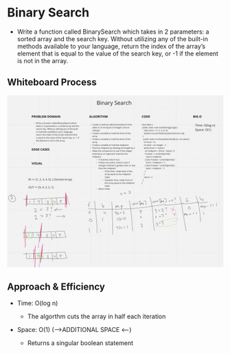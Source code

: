 # Binary Search
<!-- Description of the challenge -->
- Write a function called BinarySearch which takes in 2 parameters: a sorted array and the search key. Without utilizing any of the built-in methods available to your language, return the index of the array’s element that is equal to the value of the search key, or -1 if the element is not in the array.

## Whiteboard Process
<!-- Embedded whiteboard image -->
![WHITEBOARD](./binarySearch.png)

## Approach & Efficiency
<!-- What approach did you take? Discuss Why. What is the Big O space/time for this approach? -->
- Time: O(log n)
  - The algorthm cuts the array in half each iteration

- Space: O(1) (-->ADDITIONAL SPACE <--)
  - Returns a singular boolean statement
